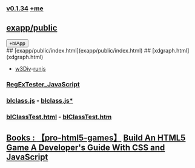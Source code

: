 ### [v0.1.34](https://github.com/littleflute/JavaScript/edit/master/README.md) [+me](https://littleflute.github.io/JavaScript/) 
## [exapp/public](exapp/public)
<div id = "id_div_4_plx">
  <button id = "id_btn_4_blApp">+blApp</button> 
</div> 
## [exapp/public/index.html](exapp/public/index.html)
## [xdgraph.html](xdgraph.html)

- [w3Div](https://www.w3schools.com/html/tryit.asp?filename=tryhtml_default)-[runjs](runjs.html)
### [RegExTester_JavaScript](RegExTester_JavaScript)

### <a tartget="_blank" href = "blclass.js">blclass.js</a> - <a tartget="_blank" href = "https://github.com/littleflute/JavaScript/edit/master/blclass.js">blclass.js*</a>  

### <a tartget="_blank" href = "blClassTest.html">blClassTest.html</a> - <a tartget="_blank" href = "https://github.com/littleflute/JavaScript/edit/master/blClassTest.html">blClassTest.htm 

## Books : [【pro-html5-games】](https://littleflute.github.io/pro-html5-games/) [Build An HTML5 Game A Developer's Guide With CSS and JavaScript](https://hjhy.oschina.io/javascript/files/books/0119/)
<script src="w3.js"></script>
<script src="blclass.js" ></script>
<script src="blApp.js"></script>


